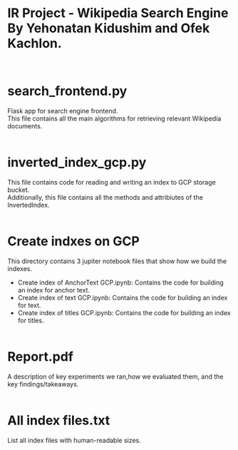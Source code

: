 # IR Project - Wikipedia Search Engine <br /> By Yehonatan Kidushim and Ofek Kachlon. <br /> <br />

# search_frontend.py
Flask app for search engine frontend. <br />
This file contains all the main algorithms for retrieving relevant Wikipedia documents. <br /> <br />

# inverted_index_gcp.py
This file contains code for reading and writing an index to GCP storage bucket. <br />
Additionally, this file contains all the methods and attribiutes of the InvertedIndex. <br /> <br />

# Create indxes on GCP
This directory contains 3 jupiter notebook files that show how we build the indexes. <br />
- Create index of AnchorText GCP.ipynb: Contains the code for building an index for anchor text.
- Create index of text GCP.ipynb: Contains the code for building an index for text.
- Create index of titles GCP.ipynb: Contains the code for building an index for titles. <br /> <br />

# Report.pdf
A description of key experiments we ran,how we evaluated them, and the key findings/takeaways. <br /> <br />

# All index files.txt
List all index files with human-readable sizes.
